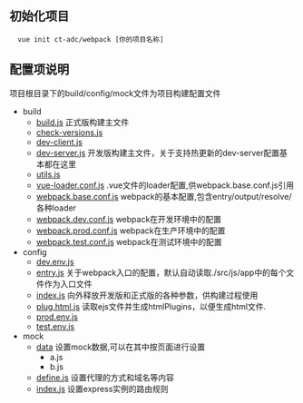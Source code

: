 ## 初始化项目

```
  vue init ct-adc/webpack [你的项目名称]
```

## 配置项说明 

项目根目录下的build/config/mock文件为项目构建配置文件

* build
    * [build.js]()  正式版构建主文件
    * [check-versions.js]()
    * [dev-client.js]()
    * [dev-server.js]() 开发版构建主文件，关于支持热更新的dev-server配置基本都在这里
    * [utils.js]()
    * [vue-loader.conf.js]() .vue文件的loader配置,供webpack.base.conf.js引用
    * [webpack.base.conf.js]() webpack的基本配置,包含entry/output/resolve/各种loader
    * [webpack.dev.conf.js]() webpack在开发环境中的配置
    * [webpack.prod.conf.js]() webpack在生产环境中的配置
    * [webpack.test.conf.js]() webpack在测试环境中的配置
* config
    * [dev.env.js]()
    * [entry.js]() 关于webpack入口的配置，默认自动读取./src/js/app中的每个文件作为入口文件
    * [index.js]() 向外释放开发版和正式版的各种参数，供构建过程使用
    * [plug.html.js]() 读取ejs文件并生成htmlPlugins，以便生成html文件.
    * [prod.env.js]()
    * [test.env.js]()
* mock
    * [data]() 设置mock数据,可以在其中按页面进行设置
        * a.js
        * b.js
    * [define.js]() 设置代理的方式和域名等内容
    * [index.js]() 设置express实例的路由规则





